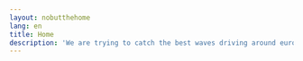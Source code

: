 ```yaml
---
layout: nobutthehome
lang: en
title: Home
description: 'We are trying to catch the best waves driving around europe and are searching for people, who connect with our vibes and our music.'
---
```


